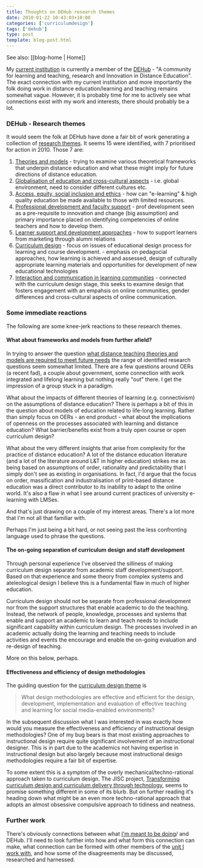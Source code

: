 ```yaml
---
title: Thoughts on DEHub research themes
date: 2010-01-22 10:43:03+10:00
categories: ['curriculumdesign']
tags: ['dehub']
type: post
template: blog-post.html
---
```


See also: [[blog-home | Home]]

My [current institution](http://www.cqu.edu.au/) is currently a member of the [DEHub](http://www.dehub.edu.au/) - "A community for learning and teaching, research and Innovation in Distance Education". The exact connection with my current institution and more importantly the folk doing work in distance education/learning and teaching remains somewhat vague. However, it is probably time for me to actively see what connections exist with my work and interests, there should probably be a lot.

### DEHub - Research themes

It would seem the folk at DEHub have done a fair bit of work generating a collection of [research themes](http://www.wikieducator.org/DEHub/Research_Themes). It seems 15 were identified, with 7 prioritised for action in 2010. Those 7 are:

1. [Theories and models](http://www.wikieducator.org/DEHub/Research_Themes/Theories_and_models) - trying to examine various theoretical frameworks that underpin distance education and what these might imply for future directions of distance education.
2. [Globalisation of education and cross-cultural aspects](http://www.wikieducator.org/DEHub/Research_Themes/Globalisation_of_education) - i.e. global environment, need to consider different cultures etc.
3. [Access, equity, social inclusion and ethics](http://www.wikieducator.org/DEHub/Research_Themes/Access_equity_and_ethics) - how can "e-learning" & high quality education be made available to those with limited resources.
4. [Professional development and faculty support](http://www.wikieducator.org/DEHub/Research_Themes/PD) - prof development seen as a pre-requisite to innovation and change (big assumption) and primary importance placed on identifying competencies of online teachers and how to develop them.
5. [Learner support and development approaches](http://www.wikieducator.org/DEHub/Research_Themes/Learner_support_services) - how to support learners from marketing through alumni relations
6. [Curriculum design](http://www.wikieducator.org/DEHub/Research_Themes/Curriculum_design) - focus on issues of educational design process for learning and course development. - emphasis on pedagocial approaches, how learning is achieved and assessed, design of culturally appropriate learning materials and opportunities for development of new educational technologies
7. [Interaction and communication in learning communities](http://www.wikieducator.org/DEHub/Research_Themes/Interaction_and_communication_in_learning_communities) - connected with the curriculum design stage, this seeks to examine design that fosters engagement with an empahsis on online communities, gender differences and cross-cultural aspects of online communication.

### Some immediate reactions

The following are some knee-jerk reactions to these research themes.

#### What about frameworks and models from further afield?

In trying to answer the question [what distance teaching theories and models are required to meet future needs](http://www.wikieducator.org/DEHub/Research_Themes/Theories_and_models#What_distance_teaching_theories_and_models_are_required_to_meet_the_needs_of_21st_century_learners_and_how_do_these_differ_from_existing_theories_and_models.3F) the range of identified research questions seem somewhat limited. There are a few questions around OERs (a recent fad), a couple about government, some connection with work integrated and lifelong learning but nothing really "out" there. I get the impression of a group stuck in a paradigm.

What about the impacts of different theories of learning (e.g. connectivism) on the assumptions of distance education? There is perhaps a bit of this in the question about models of education related to life-long learning. Rather than simply focus on OERs - an end product - what about the implications of openness on the processes associated with learning and distance education? What barrier/benefits exist from a truly open course or open curriculum design?

What about the very different insights that arise from complexity for the practice of distance education? A lot of the distance education literature (and a lot of the literature around L&T in higher education) strikes me as being based on assumptions of order, rationality and predictability that I simply don't see as existing in organisations. In fact, I'd argue that the focus on order, massification and industralisation of print-based distance education was a direct contributor to its inability to adapt to the online world. It's also a flaw in what I see around current practices of university e-learning with LMSes.

And that's just drawing on a couple of my interest areas. There's a lot more that I'm not all that familiar with.

Perhaps I'm just being a bit hard, or not seeing past the less confronting language used to phrase the questions.

#### The on-going separation of curriculum design and staff development

Through personal experience I've observed the silliness of making curriculum design separate from academic staff development/support. Based on that experience and some theory from complex systems and ateleological design I believe this is a fundamental flaw in much of higher education.

Curriculum design should not be separate from professional development nor from the support structures that enable academic to do the teaching. Instead, the network of people, knowledge, processes and systems that enable and support an academic to learn and teach needs to include significant capability within curriculum design. The processes involved in an academic actually doing the learning and teaching needs to include activities and events the encourage and enable the on-going evaluation and re-design of teaching.

More on this below, perhaps.

#### Effectiveness and efficiency of design methodologies

The guiding question for the [curriculum design theme](http://www.wikieducator.org/DEHub/Research_Themes/Curriculum_design) is

> What design methodologies are effective and efficient for the design, development, implementation and evaluation of effective teaching and learning for social media-enabled environments?

In the subsequent discussion what I was interested in was exactly how would you measure the effectiveness and efficiency of instructional design methodologies? One of my bug bears is that most existing approaches to instructional design require quite significant involvement of an instructional designer. This is in part due to the academics not having expertise in instructional design but also largely because most instructional design methodologies require a fair bit of expertise.

<p At one stage, we had 2 and a bit curriculum designers responsible for helping in the improvement/re-design of a thousand or so courses. Heavy-weight instructional design processes simply could not scale in such an environment. The artificial separation of professional development and curriculum design at the organisational level also significantly hindered this work.

To some extent this is a symptom of the overly mechanical/techno-rational approach taken to curriculum design. The JISC project, [Transforming curriculum design and curriculum delivery through technology](http://www.jiscinfonet.ac.uk/curriculum), seems to promise something different in some of its blurb. But on further reading it's heading down what might be an even more techno-rational approach that adopts an almost obsessive compulsive approach to tidiness and neatness.

### Further work

There's obviously connections between what [I'm meant to be doing](/blog2/2009/08/20/elearning-and-innovation-specialist-report-1-4-20-august)/ and DEHub. I'll need to look further into how and what form this connection can make, what connection can be formed with other members of the [unit I work with](http://cddu.cqu.edu.au/), and how some of the disagreements may be discussed, researched and harnessed.